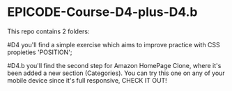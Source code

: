 # EPICODE-Course-D4-plus-D4.b

This repo contains 2 folders:

#D4
you'll find a simple exercise which aims to improve practice with CSS propieties 'POSITION';

#D4.b
you'll find the second step for Amazon HomePage Clone, where it's been added a new section (Categories).
You can try this one on any of your mobile device since it's full responsive, CHECK IT OUT!
